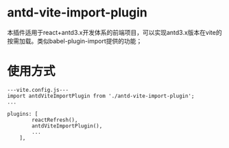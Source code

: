 # antd-vite-import-plugin
本插件适用于react+antd3.x开发体系的前端项目，可以实现antd3.x版本在vite的按需加载。类似babel-plugin-import提供的功能；

# 使用方式
```
---vite.config.js---
import antdViteImportPlugin from './antd-vite-import-plugin';
...

plugins: [
		reactRefresh(),
		antdViteImportPlugin(),
        ...
	],
```